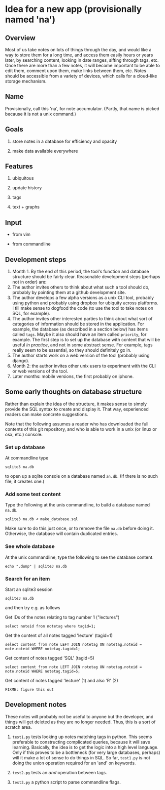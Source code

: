 # Idea for a new app (provisionally named 'na')

## Overview

Most of us take notes on lots of things through the day, and would like a way
to store them for a long time, and access them easily hours or years later, by
searching content, looking in date ranges, sifting through tags, etc.  Once
there are more than a few notes, it will become important to be able to edit
them, comment upon them, make links between them, etc.  Notes should be
accessible from a variety of devices, which calls for a cloud-like storage
mechanism.


## Name

Provisionally, call this 'na', for note accumulator.  (Partly, that name is
picked because it is not a unix command.)


## Goals

1. store notes in a database for efficiency and opacity

2. make data available everywhere


## Features

1. ubiquitous

2. update history

3. tags

4. text + graphs

## Input

* from vim

* from commandline


## Development steps

1. Month 1.  By the end of this period, the tool's function and database
   structure should be fairly clear.  Reasonable development steps (perhaps not
in order) are:
  1. The author invites others to think about what such a tool should do,
probably by pointing them at a github development site.
  2. The author develops a few alpha versions as a unix CLI tool, probably
using python and probably using dropbox for ubiquity across platforms.  I till
make sense to dogfood the code (to use the tool to take notes on SQL, for
example).
  3. The author invites other interested parties to think about what sort of
categories of information should be stored in the application.  For example,
the database (as described in a section below) has items called ``tags``.
Maybe it also should have an item called ``priority``, for example.  The first
step is to set up the database with content that will be useful *in practice*,
and not in some abstract sense.  For example, tags really seem to be essential,
so they should definitely go in.
  4. The author starts work on a web version of the tool (probably using django).
2. Month 2: the author invites other unix users to experiment with the CLI or
   web versions of the tool.
3. Later months: mobile versions, the first probably on iphone.


## Some early thoughts on database structure

Rather than explain the idea of the structure, it makes sense to simply provide
the SQL syntax to create and display it.  That way, experienced readers can
make concrete suggestions.

Note that the following assumes a reader who has downloaded the full contents
of this git repository, and who is able to work in a unix (or linux or osx,
etc.) console.

### Set up database

At commandline type

    sqlite3 na.db

to open up a sqlite console on a database named ``an.db``.  (If there is no
such file, it creates one.)

### Add some test content

Type the following at the unis commandline, to build a database named
``na.db``.

    sqlite3 na.db < make_database.sql

Make sure to do this just once, or to remove the file ``na.db`` before doing
it.  Otherwise, the database will contain duplicated entries.


### See whole database

At the unix commandline, type the following to see the database content.

    echo ".dump" | sqlite3 na.db

### Search for an item

Start an sqlite3 session

    sqlite3 na.db

and then try e.g. as follows

Get IDs of the notes relating to tag number 1 ("lectures")

    select noteid from notetag where tagid=1;

Get the content of all notes tagged 'lecture' (tagid=1)

    select content from note LEFT JOIN notetag ON notetag.noteid = note.noteid WHERE notetag.tagid=1;

Get content of notes tagged 'SQL' (tagid=5)

    select content from note LEFT JOIN notetag ON notetag.noteid = note.noteid WHERE notetag.tagid=5;

Get content of notes tagged 'lecture' (1) and also 'R' (2)

    FIXME: figure this out

## Development notes

These notes will probably not be useful to anyone but the developer, and things
will get deleted as they are no longer needed.  Thus, this is a sort of scratch
area.

1. ``test1.py`` tests looking up notes matching tags in python.  This seems
   preferable to constructing complicated queries, because it will save
learning.  Basically, the idea is to get the logic into a high level language.
Only if this proves to be a bottleneck (for very large databases, perhaps) will
it make a lot of sense to do things in SQL.  So far, ``test1.py`` is not doing
the union operation required for an 'and' on keywords.

2. ``test2.py`` tests an *and* operation between tags.

3. ``test3.py`` a python script to parse commandline flags.

